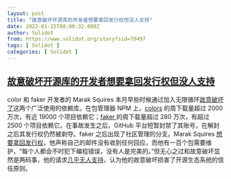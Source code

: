 ```yaml
---
layout: post
title: "故意破坏开源库的开发者想要拿回发行权但没人支持"
date: 2022-01-25T08:00:32.000Z
author: Solidot
from: https://www.solidot.org/story?sid=70497
tags: [ Solidot ]
categories: [ Solidot ]
---
```

<!--1643097632000-->
[故意破坏开源库的开发者想要拿回发行权但没人支持](https://www.solidot.org/story?sid=70497)
------

<div>
color 和 faker 开发者的 Marak Squires 本月早些时候通过加入无限循环<a href="https://www.solidot.org/story?sid=70299">故意破坏了</a>这两个广泛使用的依赖库。在包管理器 NPM 上，<a href="https://www.npmjs.com/package/colors">colors</a> 的周下载量超过 2000 万次，有近 19000 个项目依赖它；<a href="https://www.npmjs.com/package/faker">faker </a>的周下载量超过 280 万次，有超过 2500 个项目依赖它。在事故发生之后，GitHub 平台短暂封禁了其账号，在解封之后其发行权仍然被剥夺。faker 之后出现了社区管理的分支。Marak Squires <a href="https://twitter.com/marak/status/1484185867027685376">想要拿回发行权</a>，他声称自己的邮件没有收到任何回应，而他有一百个包需要维护，“每个人都会不时犯下编程错误，没有人是完美的。”但无心之过和故意破坏显然是两码事，他的请求<a href="https://developers.slashdot.org/story/22/01/24/0228244/developer-who-intentionally-corrupted-his-libraries-wants-npm-to-restore-his-publishing-rights">几乎无人支持</a>，认为他的故意破坏损害了开源生态系统的信任原则。
</div>

